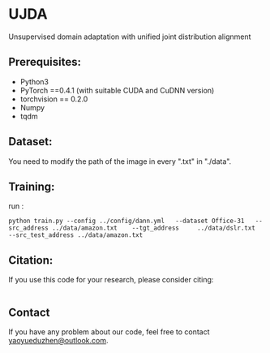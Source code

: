 # UJDA
Unsupervised domain adaptation with unified joint
distribution alignment

## Prerequisites:

* Python3
* PyTorch ==0.4.1 (with suitable CUDA and CuDNN version)
* torchvision == 0.2.0
* Numpy
* tqdm

## Dataset:

You need to modify the path of the image in every ".txt" in "./data".

## Training:
run :

    python train.py --config ../config/dann.yml   --dataset Office-31   --src_address ../data/amazon.txt    --tgt_address     ../data/dslr.txt  --src_test_address ../data/amazon.txt

## Citation:
If you use this code for your research, please consider citing:

```

```

## Contact
If you have any problem about our code, feel free to contact yaoyueduzhen@outlook.com.
